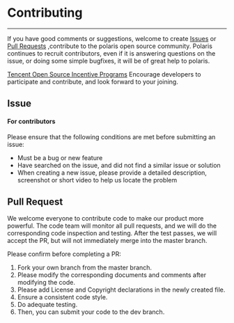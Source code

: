# Contributing  
---
If you have good comments or suggestions, welcome to create [Issues](https://github.com/Tencent/polaris/issues) or [Pull Requests](https://github.com/Tencent/polaris/pulls) ,contribute to the polaris open source community. Polaris continues to recruit contributors, even if it is answering questions on the issue, or doing some simple bugfixes, it will be of great help to polaris.

[Tencent Open Source Incentive Programs](https://opensource.tencent.com/contribution) Encourage developers to participate and contribute, and look forward to your joining.

## Issue  
#### For contributors 

Please ensure that the following conditions are met before submitting an issue:

* Must be a bug or new feature
* Have searched on the issue, and did not find a similar issue or solution
* When creating a new issue, please provide a detailed description, screenshot or short video to help us locate the problem

## Pull Request  
We welcome everyone to contribute code to make our product more powerful. The code team will monitor all pull requests, and we will do the corresponding code inspection and testing. After the test passes, we will accept the PR, but will not immediately merge into the master branch.

Please confirm before completing a PR:

1. Fork your own branch from the master branch.
2. Please modify the corresponding documents and comments after modifying the code.
3. Please add License and Copyright declarations in the newly created file.
4. Ensure a consistent code style.
5. Do adequate testing.
6. Then, you can submit your code to the dev branch.